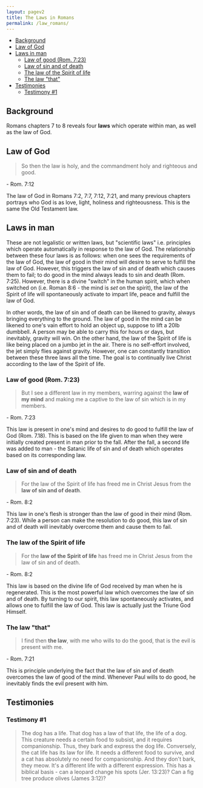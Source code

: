 ```yaml
---
layout: pagev2
title: The Laws in Romans
permalink: /law_romans/
---
```

- [Background](#background)
- [Law of God](#law-of-god)
- [Laws in man](#laws-in-man)
  - [Law of good (Rom. 7:23)](#law-of-good-rom-723)
  - [Law of sin and of death](#law-of-sin-and-of-death)
  - [The law of the Spirit of life](#the-law-of-the-spirit-of-life)
  - [The law "that"](#the-law-that)
- [Testimonies](#testimonies)
  - [Testimony #1](#testimony-1)

## Background

Romans chapters 7 to 8 reveals four **laws** which operate within man, as well as the law of God.

## Law of God

>So then the law is holy, and the commandment holy and righteous and good.

\- Rom. 7:12

The law of God in Romans 7:2, 7:7, 7:12, 7:21, and many previous chapters portrays who God is as love, light, holiness and righteousness. This is the same the Old Testament law.

## Laws in man

These are not legalistic or written laws, but "scientific laws" i.e. principles which operate automatically in response to the law of God. The relationship between these four laws is as follows: when one sees the requirements of the law of God, the law of good in their mind will desire to serve to fulfill the law of God. However, this triggers the law of sin and of death which causes them to fail; to do good in the mind always leads to sin and death (Rom. 7:25). However, there is a divine "switch" in the human spirit, which when switched on (i.e. Roman 8:6 - the mind is *set* on the spirit), the law of the Spirit of life will spontaneously activate to impart life, peace and fulfill the law of God.

In other words, the law of sin and of death can be likened to gravity, always bringing everything to the ground. The law of good in the mind can be likened to one's vain effort to hold an object up, suppose to lift a 20lb dumbbell. A person may be able to carry this for hours or days, but inevitably, gravity will win. On the other hand, the law of the Spirit of life is like being placed on a jumbo jet in the air. There is no self-effort involved, the jet simply flies against gravity. However, one can constantly transition between these three laws all the time. The goal is to continually live Christ according to the law of the Spirit of life.

### Law of good (Rom. 7:23)

>But I see a different law in my members, warring against the **law of my mind** and making me a captive to the law of sin which is in my members.

\- Rom. 7:23

This law is present in one's mind and desires to do good to fulfill the law of God (Rom. 7.18). This is based on the life given to man when they were initially created present in man prior to the fall. After the fall, a second life was added to man - the Satanic life of sin and of death which operates based on its corresponding law.

### Law of sin and of death

> For the law of the Spirit of life has freed me in Christ Jesus from the **law of sin and of death**.

\- Rom. 8:2

This law in one's flesh is stronger than the law of good in their mind (Rom. 7:23). While a person can make the resolution to do good, this law of sin and of death will inevitably overcome them and cause them to fail.

### The law of the Spirit of life

> For the **law of the Spirit of life** has freed me in Christ Jesus from the law of sin and of death.

\- Rom. 8:2

This law is based on the divine life of God received by man when he is regenerated. This is the most powerful law which overcomes the law of sin and of death. By turning to our spirit, this law spontaneously activates, and allows one to fulfill the law of God. This law is actually just the Triune God Himself.

### The law "that"

> I find then **the law**, with me who wills to do the good, that is the evil is present with me.

\- Rom. 7:21

This is principle underlying the fact that the law of sin and of death overcomes the law of good of the mind. Whenever Paul wills to do good, he inevitably finds the evil present with him.

## Testimonies

### Testimony #1

> The dog has a life. That dog has a law of that life, the life of a dog. This creature needs a certain food to subsist, and it requires companionship. Thus, they bark and express the dog life. Conversely, the cat life has its law for life. It needs a different food to survive, and a cat has absolutely no need for companionship. And they don't bark, they meow. It's a different life with a different expression. This has a biblical basis - can a leopard change his spots (Jer. 13:23)? Can a fig tree produce olives (James 3:12)? 